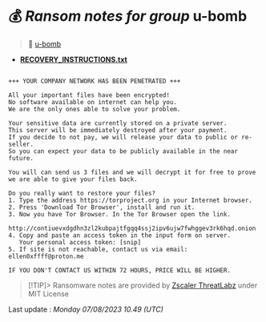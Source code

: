 # 💰 _Ransom notes for group_ u-bomb
> 🔗 [u-bomb](group/u-bomb)
* **[RECOVERY_INSTRUCTIONS.txt](https://ransomware.live/ransomware_notes/u-bomb/RECOVERY_INSTRUCTIONS.txt)**

```

+++ YOUR COMPANY NETWORK HAS BEEN PENETRATED +++

All your important files have been encrypted!
No software available on internet can help you.
We are the only ones able to solve your problem.

Your sensitive data are currently stored on a private server.
This server will be immediately destroyed after your payment.
If you decide to not pay, we will release your data to public or re-seller.
So you can expect your data to be publicly available in the near future.

You will can send us 3 files and we will decrypt it for free to prove we are able to give your files back.

Do you really want to restore your files?
1. Type the address https://torproject.org in your Internet browser.
2. Press 'Download Tor Browser', install and run it.
3. Now you have Tor Browser. In the Tor Browser open the link.
   http://contiuevxdgdhn3zl2kubpajtfgqq4ssj2ipv6ujw7fwhggev3rk6hqd.onion
4. Copy and paste an access token in the input form on server.
   Your personal access token: [snip]
5. If site is not reachable, contact us via email: ellen0xffff@proton.me

IF YOU DON'T CONTACT US WITHIN 72 HOURS, PRICE WILL BE HIGHER.

```


> [!TIP]> Ransomware notes are provided by [Zscaler ThreatLabz](https://github.com/threatlabz/ransomware_notes) under MIT License
> 




Last update : _Monday 07/08/2023 10.49 (UTC)_

